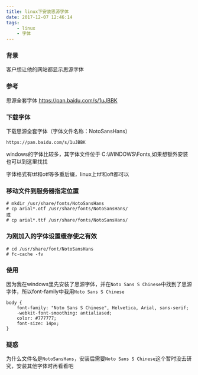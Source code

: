 ```yaml
---
title: linux下安装思源字体
date: 2017-12-07 12:46:14
tags: 
    - linux
    - 字体
---
```


### 背景

客户想让他的网站都显示思源字体

### 参考
思源全套字体
https://pan.baidu.com/s/1uJBBK




### 下载字体

下载思源全套字体（字体文件名称：NotoSansHans）
```
https://pan.baidu.com/s/1uJBBK
```

windows的字体比较多，其字体文件位于 C:\WINDOWS\Fonts,如果想额外安装也可以到这里找找

字体格式有ttf和otf等多重后缀，linux上ttf和oft都可以

### 移动文件到服务器指定位置
```
# mkdir /usr/share/fonts/NotoSansHans
# cp arial*.otf /usr/share/fonts/NotoSansHans/
或
# cp arial*.ttf /usr/share/fonts/NotoSansHans/
```

### 为刚加入的字体设置缓存使之有效
```
# cd /usr/share/font/NotoSansHans
# fc-cache -fv
```

### 使用

因为我在windows里先安装了思源字体，并在`Noto Sans S Chinese`中找到了思源字体，所以font-family中我用`Noto Sans S Chinese`
```
body {
    font-family: "Noto Sans S Chinese", Helvetica, Arial, sans-serif;
    -webkit-font-smoothing: antialiased;
    color: #777777;
    font-size: 14px;
}
```

### 疑惑
为什么文件名是`NotoSansHans`，安装后需要`Noto Sans S Chinese`这个暂时没去研究，安装其他字体时再看看吧


